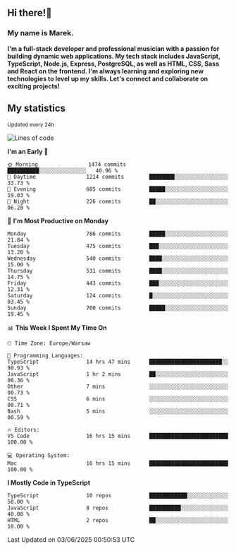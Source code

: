 ## Hi there!👋 ##
### My name is Marek. ###

**I'm a full-stack developer and professional musician with a passion for building dynamic web applications. My tech stack includes JavaScript, TypeScript, Node.js, Express, PostgreSQL, as well as HTML, CSS, Sass and React on the frontend. I'm always learning and exploring new technologies to level up my skills. Let's connect and collaborate on exciting projects!**

## My statistics ##
<sub>Updated every 24h</sub>
<!--START_SECTION:waka-->
![Lines of code](https://img.shields.io/badge/From%20Hello%20World%20I%27ve%20Written-336.0%20thousand%20lines%20of%20code-blue)

**I'm an Early 🐤** 

```text
🌞 Morning                1474 commits        ██████████░░░░░░░░░░░░░░░   40.96 % 
🌆 Daytime                1214 commits        ████████░░░░░░░░░░░░░░░░░   33.73 % 
🌃 Evening                685 commits         █████░░░░░░░░░░░░░░░░░░░░   19.03 % 
🌙 Night                  226 commits         ██░░░░░░░░░░░░░░░░░░░░░░░   06.28 % 
```
📅 **I'm Most Productive on Monday** 

```text
Monday                   786 commits         █████░░░░░░░░░░░░░░░░░░░░   21.84 % 
Tuesday                  475 commits         ███░░░░░░░░░░░░░░░░░░░░░░   13.20 % 
Wednesday                540 commits         ████░░░░░░░░░░░░░░░░░░░░░   15.00 % 
Thursday                 531 commits         ████░░░░░░░░░░░░░░░░░░░░░   14.75 % 
Friday                   443 commits         ███░░░░░░░░░░░░░░░░░░░░░░   12.31 % 
Saturday                 124 commits         █░░░░░░░░░░░░░░░░░░░░░░░░   03.45 % 
Sunday                   700 commits         █████░░░░░░░░░░░░░░░░░░░░   19.45 % 
```


📊 **This Week I Spent My Time On** 

```text
🕑︎ Time Zone: Europe/Warsaw

💬 Programming Languages: 
TypeScript               14 hrs 47 mins      ███████████████████████░░   90.93 % 
JavaScript               1 hr 2 mins         ██░░░░░░░░░░░░░░░░░░░░░░░   06.36 % 
Other                    7 mins              ░░░░░░░░░░░░░░░░░░░░░░░░░   00.73 % 
CSS                      6 mins              ░░░░░░░░░░░░░░░░░░░░░░░░░   00.71 % 
Bash                     5 mins              ░░░░░░░░░░░░░░░░░░░░░░░░░   00.59 % 

🔥 Editors: 
VS Code                  16 hrs 15 mins      █████████████████████████   100.00 % 

💻 Operating System: 
Mac                      16 hrs 15 mins      █████████████████████████   100.00 % 
```

**I Mostly Code in TypeScript** 

```text
TypeScript               10 repos            ████████████░░░░░░░░░░░░░   50.00 % 
JavaScript               8 repos             ██████████░░░░░░░░░░░░░░░   40.00 % 
HTML                     2 repos             ██░░░░░░░░░░░░░░░░░░░░░░░   10.00 % 
```




 Last Updated on 03/06/2025 00:50:53 UTC
<!--END_SECTION:waka-->

<!--
**MarekSax/MarekSax** is a ✨ _special_ ✨ repository because its `README.md` (this file) appears on your GitHub profile.

Here are some ideas to get you started:

- 🔭 I’m currently working on ...
- 🌱 I’m currently learning ...
- 👯 I’m looking to collaborate on ...
- 🤔 I’m looking for help with ...
- 💬 Ask me about ...
- 📫 How to reach me: ...
- 😄 Pronouns: ...
- ⚡ Fun fact: ...
-->
